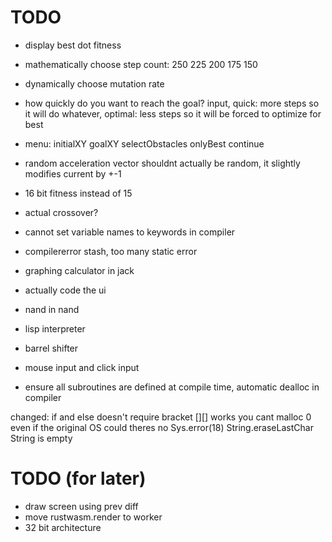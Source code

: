 # TODO

* display best dot fitness
* mathematically choose step count: 250 225 200 175 150
* dynamically choose mutation rate
* how quickly do you want to reach the goal? input, quick: more steps so it will do whatever, optimal: less steps so it will be forced to optimize for best
* menu: initialXY goalXY selectObstacles onlyBest continue
* random acceleration vector shouldnt actually be random, it slightly modifies current by +-1
* 16 bit fitness instead of 15

* actual crossover?
* cannot set variable names to keywords in compiler
* compilererror stash, too many static error
* graphing calculator in jack
* actually code the ui
* nand in nand
* lisp interpreter
* barrel shifter
* mouse input and click input
* ensure all subroutines are defined at compile time, automatic dealloc in compiler

changed:
if and else doesn't require bracket
[][] works
you cant malloc 0 even if the original OS could
theres no Sys.error(18) String.eraseLastChar String is empty


# TODO (for later)
* draw screen using prev diff
* move rustwasm.render to worker
* 32 bit architecture